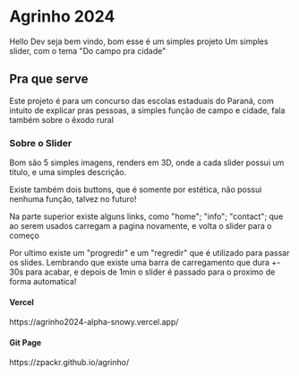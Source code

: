 <h1>Agrinho 2024</h1>
<p>Hello Dev seja bem vindo, bom esse é um simples projeto
Um simples slider, com o tema "Do campo pra cidade"
</p>
<h2>Pra que serve</h2>
<p>Este projeto é para um concurso das escolas estaduais do Paraná,
com intuito de explicar pras pessoas, a simples função de campo e cidade, 
fala também sobre o êxodo rural</p>

<h3>Sobre o Slider</h3>
<p>Bom são 5 simples imagens, renders em 3D, onde a cada slider possui um
título, e uma simples descrição.</p>
<p>Existe também dois buttons, que é somente por estética, não possui nenhuma função,
talvez no futuro!</p>
<p>Na parte superior existe alguns links, como "home"; "info"; "contact"; que ao serem usados
carregam a pagina novamente, e volta o slider para o começo</p>
<p>Por ultimo existe um "progredir" e um "regredir" que é utilizado para passar os slides.
Lembrando que existe uma barra de carregamento que dura +- 30s para acabar, e depois de 1min
o slider é passado para o proximo de forma automatica!</p>

<h4>Vercel</h4>
https://agrinho2024-alpha-snowy.vercel.app/

<h4>Git Page</h4>
https://zpackr.github.io/agrinho/
